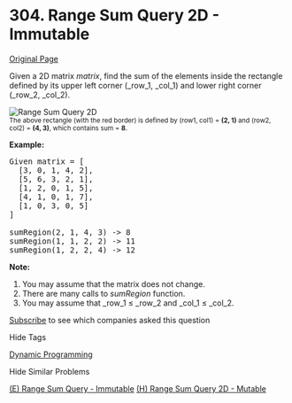 # 304. Range Sum Query 2D - Immutable

[Original Page](https://leetcode.com/problems/range-sum-query-2d-immutable/)

Given a 2D matrix _matrix_, find the sum of the elements inside the rectangle defined by its upper left corner (_row_1, _col_1) and lower right corner (_row_2, _col_2).

![Range Sum Query 2D](/static/images/courses/range_sum_query_2d.png)  
<small>The above rectangle (with the red border) is defined by (row1, col1) = **(2, 1)** and (row2, col2) = **(4, 3)**, which contains sum = **8**.</small>

**Example:**  

<pre>Given matrix = [
  [3, 0, 1, 4, 2],
  [5, 6, 3, 2, 1],
  [1, 2, 0, 1, 5],
  [4, 1, 0, 1, 7],
  [1, 0, 3, 0, 5]
]

sumRegion(2, 1, 4, 3) -> 8
sumRegion(1, 1, 2, 2) -> 11
sumRegion(1, 2, 2, 4) -> 12
</pre>

**Note:**  

1.  You may assume that the matrix does not change.
2.  There are many calls to _sumRegion_ function.
3.  You may assume that _row_1 ≤ _row_2 and _col_1 ≤ _col_2.

<div>

[Subscribe](/subscribe/) to see which companies asked this question

</div>

<div>

<div id="tags" class="btn btn-xs btn-warning">Hide Tags</div>

<span class="hidebutton" style="display: inline;">[Dynamic Programming](/tag/dynamic-programming/)</span></div>

<div>

<div id="similar" class="btn btn-xs btn-warning">Hide Similar Problems</div>

<span class="hidebutton" style="display: inline;">[(E) Range Sum Query - Immutable](/problems/range-sum-query-immutable/) [(H) Range Sum Query 2D - Mutable](/problems/range-sum-query-2d-mutable/)</span></div>